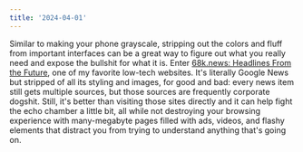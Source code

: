 ```yaml
---
title: '2024-04-01'
---
```

Similar to making your phone grayscale, stripping out the colors and fluff from important interfaces can be a great way to figure out what you really need and expose the bullshit for what it is. Enter [68k.news: Headlines From the Future](http://68k.news/), one of my favorite low-tech websites. It's literally Google News but stripped of all its styling and images, for good and bad: every news item still gets multiple sources, but those sources are frequently corporate dogshit. Still, it's better than visiting those sites directly and it can help fight the echo chamber a little bit, all while not destroying your browsing experience with many-megabyte pages filled with ads, videos, and flashy elements that distract you from trying to understand anything that's going on.

